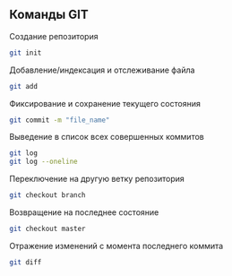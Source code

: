 ## Команды GIT

Создание репозитория
```sh
git init
```

Добавление/индексация и отслеживание файла 
```sh
git add
```

Фиксирование и сохранение текущего состояния
```sh
git commit -m "file_name"
```

Выведение в список всех совершенных коммитов
```sh
git log
git log --oneline
```

Переключение на другую ветку репозитория
```sh
git checkout branch
```

Возвращение на последнее состояние
```sh
git checkout master
```

Отражение изменений с момента последнего коммита
```sh
git diff
```
